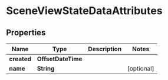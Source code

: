 

# SceneViewStateDataAttributes


## Properties

Name | Type | Description | Notes
------------ | ------------- | ------------- | -------------
**created** | **OffsetDateTime** |  | 
**name** | **String** |  |  [optional]



